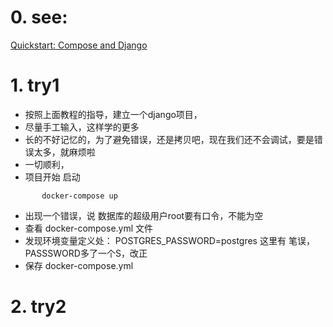 # 0. see:
  [Quickstart: Compose and Django](https://docs.docker.com/samples/django/)

# 1. try1
   - 按照上面教程的指导，建立一个django项目，
   - 尽量手工输入，这样学的更多
   - 长的不好记忆的，为了避免错误，还是拷贝吧，现在我们还不会调试，要是错误太多，就麻烦啦
   - 一切顺利，
   - 项目开始 启动      
``` 
       docker-compose up
```
   - 出现一个错误，说 数据库的超级用户root要有口令，不能为空
   - 查看 docker-compose.yml 文件
   - 发现环境变量定义处： POSTGRES_PASSWORD=postgres 这里有 笔误，PASSSWORD多了一个S，改正
   - 保存 docker-compose.yml

# 2. try2




